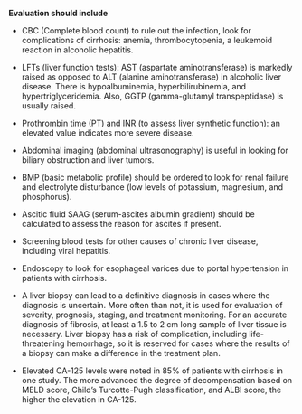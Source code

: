 **Evaluation should include**

- CBC (Complete blood count) to rule out the infection, look for complications of cirrhosis: anemia, thrombocytopenia, a leukemoid reaction in alcoholic hepatitis.

- LFTs (liver function tests): AST (aspartate aminotransferase) is markedly raised as opposed to ALT (alanine aminotransferase) in alcoholic liver disease. There is hypoalbuminemia, hyperbilirubinemia, and hypertriglyceridemia. Also, GGTP (gamma-glutamyl transpeptidase) is usually raised.

- Prothrombin time (PT) and INR (to assess liver synthetic function): an elevated value indicates more severe disease.

- Abdominal imaging (abdominal ultrasonography) is useful in looking for biliary obstruction and liver tumors.

- BMP (basic metabolic profile) should be ordered to look for renal failure and electrolyte disturbance (low levels of potassium, magnesium, and phosphorus).

- Ascitic fluid SAAG (serum-ascites albumin gradient) should be calculated to assess the reason for ascites if present.

- Screening blood tests for other causes of chronic liver disease, including viral hepatitis.

- Endoscopy to look for esophageal varices due to portal hypertension in patients with cirrhosis.

- A liver biopsy can lead to a definitive diagnosis in cases where the diagnosis is uncertain. More often than not, it is used for evaluation of severity, prognosis, staging, and treatment monitoring. For an accurate diagnosis of fibrosis, at least a 1.5 to 2 cm long sample of liver tissue is necessary. Liver biopsy has a risk of complication, including life-threatening hemorrhage, so it is reserved for cases where the results of a biopsy can make a difference in the treatment plan.

- Elevated CA-125 levels were noted in 85% of patients with cirrhosis in one study. The more advanced the degree of decompensation based on MELD score, Child’s Turcotte-Pugh classification, and ALBI score, the higher the elevation in CA-125.